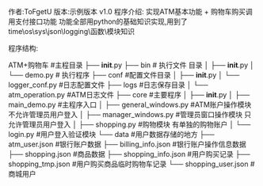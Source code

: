 作者:ToFgetU
版本:示例版本 v1.0
程序介绍:
    实现ATM基本功能 + 购物车购买调用支付接口功能
    功能全部用python的基础知识实现,用到了time\os\sys\json\logging\函数\模块知识


程序结构:

ATM+购物车 #主程目录
├── __init__.py
├── bin # 执行文件 目录
│   ├── __init__.py
│   └── demo.py # 执行程序
├── conf #配置文件目录
│   ├── __init__.py
│   └── logger_conf.py  #日志配置文件
├── logs #日志保存目录
│   └── atm_operation.py  #ATM日志文件
├── core #主要程序
│   ├── __init__.py
│   ├── main_demo.py  #主程序入口
│   ├── general_windows.py  #ATM账户操作模块 不允许管理员用户登入
│   ├── manager_windows.py  #管理员窗口操作模块 只允许管理员用户登入
│   ├── shopping.py  #购物模块  有单独的购物账户
│   └── login.py     #用户登入验证模块
└── data  #用户数据存储的地方
    ├── atm_user.json  #银行账户数据
    ├── billing_info.json  #银行账户操作信息数据
    ├── shopping.json  #商品数据
    ├── shopping_info.json  #用户购买记录
    ├── shopping_tmp.json  #用户购买商品临时购物车记录
    └── shopping_user.json #商城用户



